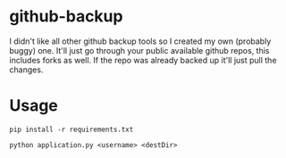 # github-backup

I didn't like all other github backup tools so I created my own (probably buggy) one. It'll just go through your public available github repos, this includes forks as well. If the repo was already backed up it'll just pull the changes.

# Usage

```
pip install -r requirements.txt
```

```
python application.py <username> <destDir>
```
